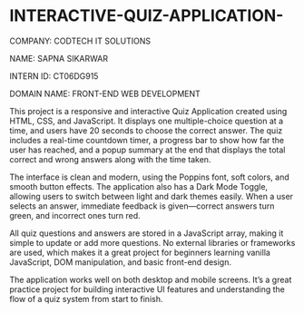 # INTERACTIVE-QUIZ-APPLICATION-

COMPANY: CODTECH IT SOLUTIONS

NAME: SAPNA SIKARWAR

INTERN ID: CT06DG915

DOMAIN NAME: FRONT-END WEB DEVELOPMENT

This project is a responsive and interactive Quiz Application created using HTML, CSS, and JavaScript. It displays one multiple-choice question at a time, and users have 20 seconds to choose the correct answer. The quiz includes a real-time countdown timer, a progress bar to show how far the user has reached, and a popup summary at the end that displays the total correct and wrong answers along with the time taken.

The interface is clean and modern, using the Poppins font, soft colors, and smooth button effects. The application also has a Dark Mode Toggle, allowing users to switch between light and dark themes easily. When a user selects an answer, immediate feedback is given—correct answers turn green, and incorrect ones turn red.

All quiz questions and answers are stored in a JavaScript array, making it simple to update or add more questions. No external libraries or frameworks are used, which makes it a great project for beginners learning vanilla JavaScript, DOM manipulation, and basic front-end design.

The application works well on both desktop and mobile screens. It’s a great practice project for building interactive UI features and understanding the flow of a quiz system from start to finish.

